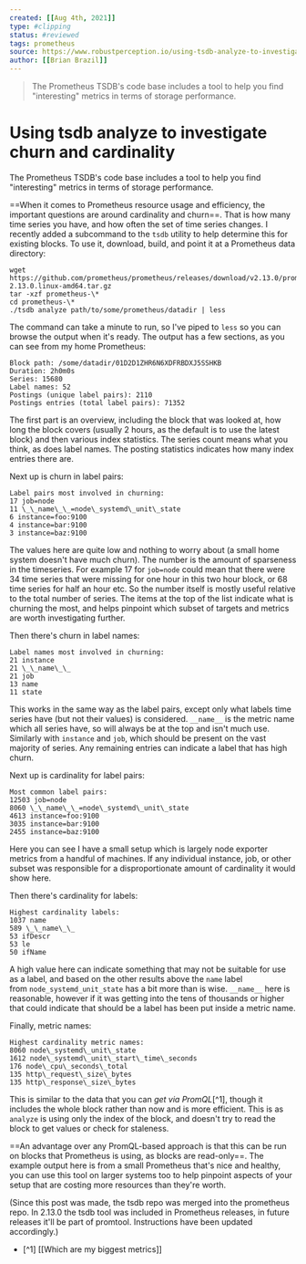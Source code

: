```yaml
---
created: [[Aug 4th, 2021]]
type: #clipping
status: #reviewed
tags: prometheus 
source: https://www.robustperception.io/using-tsdb-analyze-to-investigate-churn-and-cardinality
author: [[Brian Brazil]] 
---
```

> The Prometheus TSDB's code base includes a tool to help you find "interesting" metrics in terms of storage performance.

# Using tsdb analyze to investigate churn and cardinality


The Prometheus TSDB's code base includes a tool to help you find "interesting" metrics in terms of storage performance.

==When it comes to Prometheus resource usage and efficiency, the important questions are around cardinality and churn==. That is how many time series you have, and how often the set of time series changes. I recently added a subcommand to the `tsdb` utility to help determine this for existing blocks. To use it, download, build, and point it at a Prometheus data directory:

``` shell
wget https://github.com/prometheus/prometheus/releases/download/v2.13.0/prometheus-2.13.0.linux-amd64.tar.gz
tar -xzf prometheus-\*
cd prometheus-\*
./tsdb analyze path/to/some/prometheus/datadir | less
```
The command can take a minute to run, so I've piped to `less` so you can browse the output when it's ready. The output has a few sections, as you can see from my home Prometheus:

```
Block path: /some/datadir/01D2D1ZHR6N6XDFRBDXJ5SSHKB
Duration: 2h0m0s
Series: 15680
Label names: 52
Postings (unique label pairs): 2110
Postings entries (total label pairs): 71352
```
The first part is an overview, including the block that was looked at, how long the block covers (usually 2 hours, as the default is to use the latest block) and then various index statistics. The series count means what you think, as does label names. The posting statistics indicates how many index entries there are.

Next up is churn in label pairs:

```
Label pairs most involved in churning:
17 job=node
11 \_\_name\_\_=node\_systemd\_unit\_state
6 instance=foo:9100
4 instance=bar:9100
3 instance=baz:9100
```
The values here are quite low and nothing to worry about (a small home system doesn't have much churn). The number is the amount of sparseness in the timeseries. For example 17 for `job=node` could mean that there were 34 time series that were missing for one hour in this two hour block, or 68 time series for half an hour etc. So the number itself is mostly useful relative to the total number of series. The items at the top of the list indicate what is churning the most, and helps pinpoint which subset of targets and metrics are worth investigating further.

Then there's churn in label names:

```
Label names most involved in churning:
21 instance
21 \_\_name\_\_
21 job
13 name
11 state
```
This works in the same way as the label pairs, except only what labels time series have (but not their values) is considered. `__name__` is the metric name which all series have, so will always be at the top and isn't much use. Similarly with `instance` and `job`, which should be present on the vast majority of series. Any remaining entries can indicate a label that has high churn.

Next up is cardinality for label pairs:

```
Most common label pairs:
12503 job=node
8060 \_\_name\_\_=node\_systemd\_unit\_state
4613 instance=foo:9100
3035 instance=bar:9100
2455 instance=baz:9100
```
Here you can see I have a small setup which is largely node exporter metrics from a handful of machines. If any individual instance, job, or other subset was responsible for a disproportionate amount of cardinality it would show here.

Then there's cardinality for labels:

```
Highest cardinality labels:
1037 name
589 \_\_name\_\_
53 ifDescr
53 le
50 ifName
```

A high value here can indicate something that may not be suitable for use as a label, and based on the other results above the `name` label from `node_systemd_unit_state` has a bit more than is wise. `__name__` here is reasonable, however if it was getting into the tens of thousands or higher that could indicate that should be a label has been put inside a metric name.

Finally, metric names:

```
Highest cardinality metric names:
8060 node\_systemd\_unit\_state
1612 node\_systemd\_unit\_start\_time\_seconds
176 node\_cpu\_seconds\_total
135 http\_request\_size\_bytes
135 http\_response\_size\_bytes
```
This is similar to the data that you can _get via PromQL_[^1], though it includes the whole block rather than now and is more efficient. This is as `analyze` is using only the index of the block, and doesn't try to read the block to get values or check for staleness.

==An advantage over any PromQL-based approach is that this can be run on blocks that Prometheus is using, as blocks are read-only==. The example output here is from a small Prometheus that's nice and healthy, you can use this tool on larger systems too to help pinpoint aspects of your setup that are costing more resources than they're worth.

(Since this post was made, the tsdb repo was merged into the prometheus repo. In 2.13.0 the tsdb tool was included in Prometheus releases, in future releases it'll be part of promtool. Instructions have been updated accordingly.)
- [^1] [[Which are my biggest metrics]]